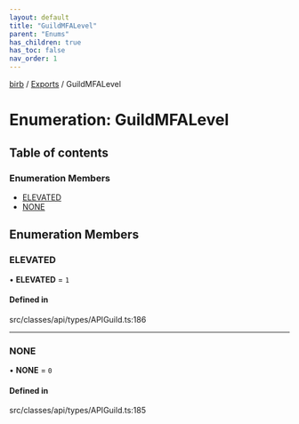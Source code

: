 ```yaml
---
layout: default
title: "GuildMFALevel"
parent: "Enums"
has_children: true
has_toc: false
nav_order: 1
---
```


[birb](README.md) / [Exports](modules.md) / GuildMFALevel

# Enumeration: GuildMFALevel

## Table of contents

### Enumeration Members

- [ELEVATED](GuildMFALevel.md#elevated)
- [NONE](GuildMFALevel.md#none)

## Enumeration Members

### ELEVATED

• **ELEVATED** = ``1``

#### Defined in

src/classes/api/types/APIGuild.ts:186

___

### NONE

• **NONE** = ``0``

#### Defined in

src/classes/api/types/APIGuild.ts:185
